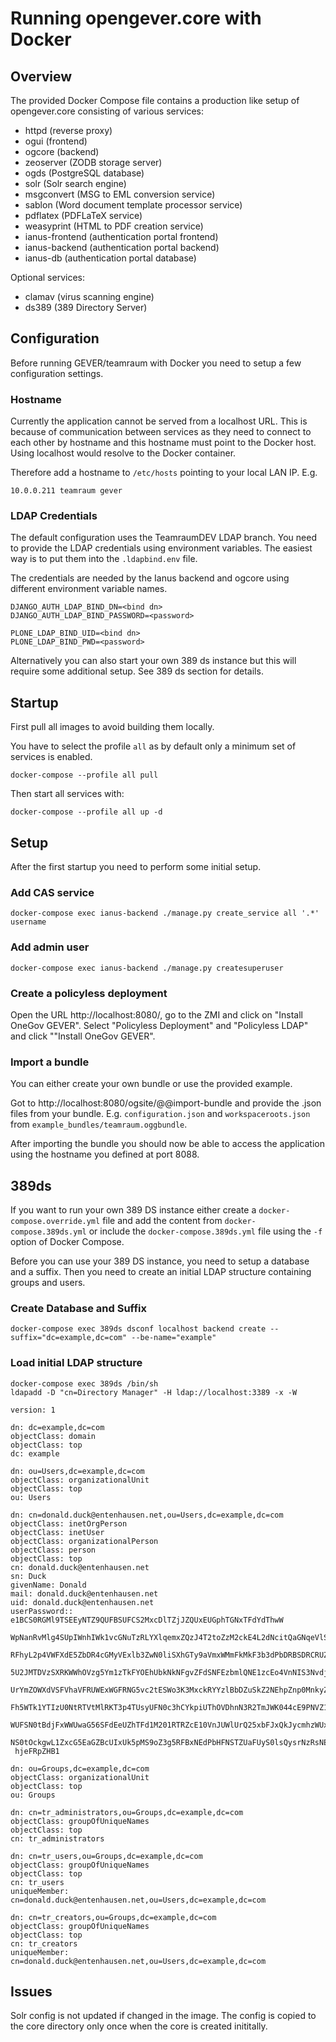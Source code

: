 # Running opengever.core with Docker

## Overview

The provided Docker Compose file contains a production like setup of
opengever.core consisting of various services:

- httpd (reverse proxy)
- ogui (frontend)
- ogcore (backend)
- zeoserver (ZODB storage server)
- ogds (PostgreSQL database)
- solr (Solr search engine)
- msgconvert (MSG to EML conversion service)
- sablon (Word document template processor service)
- pdflatex (PDFLaTeX service)
- weasyprint (HTML to PDF creation service)
- ianus-frontend (authentication portal frontend)
- ianus-backend (authentication portal backend)
- ianus-db (authentication portal database)

Optional services:

- clamav (virus scanning engine)
- ds389 (389 Directory Server)

## Configuration

Before running GEVER/teamraum with Docker you need to setup a few configuration
settings.

### Hostname

Currently the application cannot be served from a localhost URL. This is
because of communication between services as they need to connect to each other
by hostname and this hostname must point to the Docker host. Using localhost
would resolve to the Docker container.

Therefore add a hostname to `/etc/hosts` pointing to your local LAN IP. E.g.

```
10.0.0.211 teamraum gever
```


### LDAP Credentials

The default configuration uses the TeamraumDEV LDAP branch. You need to provide
the LDAP credentials using environment variables. The easiest way is to put
them into the `.ldapbind.env` file.

The credentials are needed by the Ianus backend and ogcore using different
environment variable names.

```
DJANGO_AUTH_LDAP_BIND_DN=<bind dn>
DJANGO_AUTH_LDAP_BIND_PASSWORD=<password>

PLONE_LDAP_BIND_UID=<bind dn>
PLONE_LDAP_BIND_PWD=<password>
```

Alternatively you can also start your own 389 ds instance but this will require
some additional setup. See 389 ds section for details.


## Startup

First pull all images to avoid building them locally.

You have to select the profile `all` as by default only a minimum set of services
is enabled.

```
docker-compose --profile all pull 
```

Then start all services with:

```
docker-compose --profile all up -d
```


## Setup

After the first startup you need to perform some initial setup.

### Add CAS service

```
docker-compose exec ianus-backend ./manage.py create_service all '.*' username
```

### Add admin user

```
docker-compose exec ianus-backend ./manage.py createsuperuser
```

### Create a policyless deployment

Open the URL http://localhost:8080/, go to the ZMI and click on "Install OneGov GEVER".
Select "Policyless Deployment" and "Policyless LDAP" and click ""Install OneGov GEVER".

### Import a bundle

You can either create your own bundle or use the provided example.

Got to http://localhost:8080/ogsite/@@import-bundle and provide the .json files
from your bundle. E.g. `configuration.json` and `workspaceroots.json` from
`example_bundles/teamraum.oggbundle`.

After importing the bundle you should now be able to access the application
using the hostname you defined at port 8088.


## 389ds

If you want to run your own 389 DS instance either create a `docker-compose.override.yml`
file and add the content from `docker-compose.389ds.yml` or include the
`docker-compose.389ds.yml` file using the `-f` option of Docker Compose.

Before you can use your 389 DS instance, you need to setup a database and a suffix.
Then you need to create an initial LDAP structure containing groups and users. 

### Create Database and Suffix

```
docker-compose exec 389ds dsconf localhost backend create --suffix="dc=example,dc=com" --be-name="example"
```

### Load initial LDAP structure

```
docker-compose exec 389ds /bin/sh
ldapadd -D "cn=Directory Manager" -H ldap://localhost:3389 -x -W
```

```
version: 1

dn: dc=example,dc=com
objectClass: domain
objectClass: top
dc: example

dn: ou=Users,dc=example,dc=com
objectClass: organizationalUnit
objectClass: top
ou: Users

dn: cn=donald.duck@entenhausen.net,ou=Users,dc=example,dc=com
objectClass: inetOrgPerson
objectClass: inetUser
objectClass: organizationalPerson
objectClass: person
objectClass: top
cn: donald.duck@entenhausen.net
sn: Duck
givenName: Donald
mail: donald.duck@entenhausen.net
uid: donald.duck@entenhausen.net
userPassword:: e1BCS0RGMl9TSEEyNTZ9QUFBSUFCS2MxcDlTZjJZQUxEUGphTGNxTFdYdThwW
 WpNanRvMlg4SUpIWnhIWk1vcGNuTzRLYXlqemxZQzJ4T2toZzM2ckE4L2dNcitQaGNqeVlSUHpo
 RFhyL2p4VWFXdE5ZbDR4cGMyVExlb3ZwN0liSXhGTy9aVmxWMmFkMkF3b3dPbDRBSDRCRUZMSVU
 5U2JMTDVzSXRKWWhOVzg5Ym1zTkFYOEhUbkNkNFgvZFdSNFEzbmlQNE1zcEo4VnNIS3NvdjhLb2
 UrYmZOWXdVSFVhaVFRUWExWGFRNG5vc2tESWo3K3MxckRYYzlBbDZuSkZ2NEhpZnp0MnkyZGhEM
 Fh5WTk1YTIzU0NtRTVtMlRKT3p4TUsyUFN0c3hCYkpiUThOVDhnN3R2TmJWK044cE9PNVZ1YjY0
 WUFSN0tBdjFxWWUwaG56SFdEeUZhTFd1M201RTRZcE10VnJUWlUrQ25xbFJxQkJycmhzWUxNMTJ
 NS0tOckgwL1ZxcG5EaGZBcUIxUk5pMS9oZ3g5RFBxNEdPbHFNSTZUaFUyS0lsQysrNzRsNE9RQV
 hjeFRpZHB1

dn: ou=Groups,dc=example,dc=com
objectClass: organizationalUnit
objectClass: top
ou: Groups

dn: cn=tr_administrators,ou=Groups,dc=example,dc=com
objectClass: groupOfUniqueNames
objectClass: top
cn: tr_administrators

dn: cn=tr_users,ou=Groups,dc=example,dc=com
objectClass: groupOfUniqueNames
objectClass: top
cn: tr_users
uniqueMember: cn=donald.duck@entenhausen.net,ou=Users,dc=example,dc=com

dn: cn=tr_creators,ou=Groups,dc=example,dc=com
objectClass: groupOfUniqueNames
objectClass: top
cn: tr_creators
uniqueMember: cn=donald.duck@entenhausen.net,ou=Users,dc=example,dc=com
```


## Issues

Solr config is not updated if changed in the image. The config is copied to
the core directory only once when the core is created inititally.
